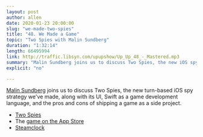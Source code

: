 ```yaml
---
layout: post
author: allen
date: 2020-01-23 20:00:00
slug: "we-made-two-spies"
title: "48. We Made a Game"
topic: "Two Spies with Malin Sundberg"
duration: "1:32:14"
length: 66495994
link: http://traffic.libsyn.com/upupshow/Up_Up_48_-_Mastered.mp3
summary: "Malin Sundberg joins us to discuss Two Spies, the new iOS spy strategy we've made, along with its UI, Swift as a game development language, and the pros and cons of shipping a game as a side project."
explicit: "no"

---
```

 
[Malin Sundberg](https://twitter.com/malinsundberg) joins us to discuss Two Spies, the new turn-based iOS spy strategy we've made, along with its UI, Swift as a game development language, and the pros and cons of shipping a game as a side project.

- [Two Spies](http://playspies.com)
- The [game on the App Store](https://apps.apple.com/us/app/two-spies/id1466304408)
- [Steamclock](http://www.steamclock.com/)
